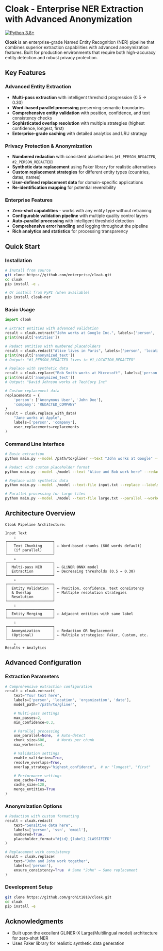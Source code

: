 # Cloak - Enterprise NER Extraction with Advanced Anonymization

[![Python 3.8+](https://img.shields.io/badge/python-3.8+-blue.svg)](https://www.python.org/downloads/)

**Cloak** is an enterprise-grade Named Entity Recognition (NER) pipeline that combines superior extraction capabilities with advanced anonymization features. Built for production environments that require both high-accuracy entity detection and robust privacy protection.

## Key Features

### Advanced Entity Extraction
- **Multi-pass extraction** with intelligent threshold progression (0.5 → 0.30)
- **Word-based parallel processing** preserving semantic boundaries  
- **Comprehensive entity validation** with position, confidence, and text consistency checks
- **Sophisticated overlap resolution** with multiple strategies (highest confidence, longest, first)
- **Enterprise-grade caching** with detailed analytics and LRU strategy

### Privacy Protection & Anonymization
- **Numbered redaction** with consistent placeholders (`#1_PERSON_REDACTED`, `#2_PERSON_REDACTED`)
- **Synthetic data replacement** using Faker library for realistic alternatives
- **Custom replacement strategies** for different entity types (countries, dates, names)
- **User-defined replacement data** for domain-specific applications
- **Re-identification mapping** for potential reversibility

### Enterprise Features
- **Zero-shot capabilities** - works with any entity type without retraining
- **Configurable validation pipeline** with multiple quality control layers
- **Auto-parallel processing** with intelligent threshold detection
- **Comprehensive error handling** and logging throughout the pipeline
- **Rich analytics and statistics** for processing transparency

## Quick Start

### Installation

```bash
# Install from source
git clone https://github.com/enterprise/cloak.git
cd cloak
pip install -e .

# Or install from PyPI (when available)
pip install cloak-ner
```

### Basic Usage

```python
import cloak

# Extract entities with advanced validation
result = cloak.extract("John works at Google Inc.", labels=['person', 'company'])
print(result['entities'])

# Redact entities with numbered placeholders
result = cloak.redact("Alice lives in Paris", labels=['person', 'location'])
print(result['anonymized_text'])
# Output: "#1_PERSON_REDACTED lives in #1_LOCATION_REDACTED"

# Replace with synthetic data
result = cloak.replace("Bob Smith works at Microsoft", labels=['person', 'company'])  
print(result['anonymized_text'])
# Output: "David Johnson works at TechCorp Inc"

# Custom replacement data
replacements = {
    'person': ['Anonymous User', 'John Doe'], 
    'company': 'REDACTED_COMPANY'
}
result = cloak.replace_with_data(
    "Jane works at Apple", 
    labels=['person', 'company'],
    user_replacements=replacements
)
```

### Command Line Interface

```bash
# Basic extraction
python main.py --model /path/to/gliner --text "John works at Google" --labels person company

# Redact with custom placeholder format  
python main.py --model ./model --text "Alice and Bob work here" --redact --placeholder "#{id}_{label}_HIDDEN"

# Replace with synthetic data
python main.py --model ./model --text-file input.txt --replace --labels person location date

# Parallel processing for large files
python main.py --model ./model --text-file large.txt --parallel --workers 8 --chunk-size 500
```

## Architecture Overview

```
Cloak Pipeline Architecture:

Input Text
    ↓
┌─────────────────────┐
│   Text Chunking     │ ← Word-based chunks (600 words default)
│   (if parallel)     │
└─────────────────────┘
    ↓
┌─────────────────────┐
│  Multi-pass NER     │ ← GLiNER ONNX model
│  Extraction         │ ← Decreasing thresholds (0.5 → 0.30)
└─────────────────────┘
    ↓
┌─────────────────────┐
│  Entity Validation  │ ← Position, confidence, text consistency
│  & Overlap          │ ← Multiple resolution strategies
│  Resolution         │
└─────────────────────┘
    ↓
┌─────────────────────┐
│  Entity Merging     │ ← Adjacent entities with same label
└─────────────────────┘
    ↓
┌─────────────────────┐
│  Anonymization      │ ← Redaction OR Replacement
│  (Optional)         │ ← Multiple strategies: Faker, Custom, etc.
└─────────────────────┘
    ↓
Results + Analytics
```

## Advanced Configuration

### Extraction Parameters

```python
# Comprehensive extraction configuration
result = cloak.extract(
    text="Your text here",
    labels=['person', 'location', 'organization', 'date'],
    model_path="/path/to/gliner",

    # Multi-pass settings
    max_passes=2,
    min_confidence=0.3,

    # Parallel processing
    use_parallel=None,  # Auto-detect
    chunk_size=600,     # Words per chunk
    max_workers=4,

    # Validation settings
    enable_validation=True,
    resolve_overlaps=True,
    overlap_strategy="highest_confidence",  # or "longest", "first"

    # Performance settings
    use_cache=True,
    cache_size=128,
    merge_entities=True
)
```

### Anonymization Options

```python
# Redaction with custom formatting
result = cloak.redact(
    text="Sensitive data here",
    labels=['person', 'ssn', 'email'],
    numbered=True,
    placeholder_format="#{id}_{label}_CLASSIFIED"
)

# Replacement with consistency
result = cloak.replace(
    text="John and John work together",
    labels=['person'],
    ensure_consistency=True  # Same "John" → Same replacement
)
```


### Development Setup

```bash
git clone https://github.com/grohit1810/cloak.git
cd cloak
pip install -e 
```

##  Acknowledgments

- Built upon the excellent GLiNER-X Large(Multilingual model) architecture for zero-shot NER
- Uses Faker library for realistic synthetic data generation
